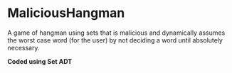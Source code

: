# MaliciousHangman
A game of hangman using sets that is malicious and dynamically assumes the worst case word (for the user) by not deciding a word until absolutely necessary. 

**Coded using Set ADT**

